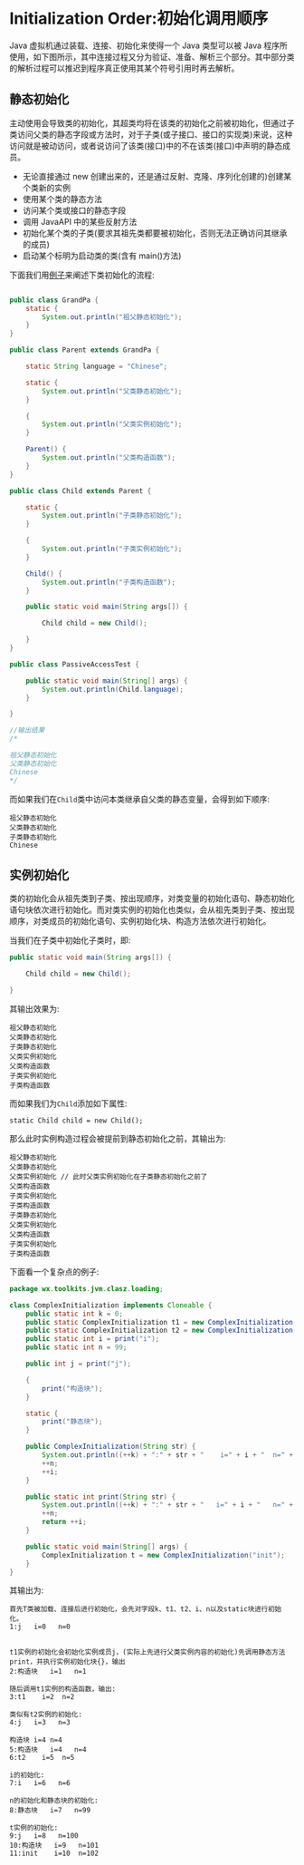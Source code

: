 # Initialization Order:初始化调用顺序

Java 虚拟机通过装载、连接、初始化来使得一个 Java 类型可以被 Java 程序所使用，如下图所示，其中连接过程又分为验证、准备、解析三个部分。其中部分类的解析过程可以推迟到程序真正使用其某个符号引用时再去解析。

## 静态初始化

主动使用会导致类的初始化，其超类均将在该类的初始化之前被初始化，但通过子类访问父类的静态字段或方法时，对于子类(或子接口、接口的实现类)来说，这种访问就是被动访问，或者说访问了该类(接口)中的不在该类(接口)中声明的静态成员。

- 无论直接通过 new 创建出来的，还是通过反射、克隆、序列化创建的)创建某个类新的实例
- 使用某个类的静态方法
- 访问某个类或接口的静态字段
- 调用 JavaAPI 中的某些反射方法
- 初始化某个类的子类(要求其祖先类都要被初始化，否则无法正确访问其继承的成员)
- 启动某个标明为启动类的类(含有 main()方法)

下面我们用[例子](https://github.com/wx-chevalier/WXJavaToolkits/tree/master/code/src/main/java/wx/toolkits/jvm/clasz/loading)来阐述下类初始化的流程:

```java

public class GrandPa {
    static {
        System.out.println("祖父静态初始化");
    }
}

public class Parent extends GrandPa {

    static String language = "Chinese";

    static {
        System.out.println("父类静态初始化");
    }

    {
        System.out.println("父类实例初始化");
    }

    Parent() {
        System.out.println("父类构造函数");
    }
}

public class Child extends Parent {

    static {
        System.out.println("子类静态初始化");
    }

    {
        System.out.println("子类实例初始化");
    }

    Child() {
        System.out.println("子类构造函数");
    }

    public static void main(String args[]) {

        Child child = new Child();

    }
}

public class PassiveAccessTest {

    public static void main(String[] args) {
        System.out.println(Child.language);
    }

}

//输出结果
/*

祖父静态初始化
父类静态初始化
Chinese
*/
```

而如果我们在`Child`类中访问本类继承自父类的静态变量，会得到如下顺序:

```
祖父静态初始化
父类静态初始化
子类静态初始化
Chinese
```

## 实例初始化

类的初始化会从祖先类到子类、按出现顺序，对类变量的初始化语句、静态初始化语句块依次进行初始化。而对类实例的初始化也类似，会从祖先类到子类、按出现顺序，对类成员的初始化语句、实例初始化块、构造方法依次进行初始化。

当我们在子类中初始化子类时，即:

```java
public static void main(String args[]) {

    Child child = new Child();

}
```

其输出效果为:

```
祖父静态初始化
父类静态初始化
子类静态初始化
父类实例初始化
父类构造函数
子类实例初始化
子类构造函数
```

而如果我们为`Child`添加如下属性:

```
static Child child = new Child();
```

那么此时实例构造过程会被提前到静态初始化之前，其输出为:

```
祖父静态初始化
父类静态初始化
父类实例初始化 // 此时父类实例初始化在子类静态初始化之前了
父类构造函数
子类实例初始化
子类构造函数
子类静态初始化
父类实例初始化
父类构造函数
子类实例初始化
子类构造函数
```

下面看一个复杂点的例子:

```java
package wx.toolkits.jvm.clasz.loading;

class ComplexInitialization implements Cloneable {
    public static int k = 0;
    public static ComplexInitialization t1 = new ComplexInitialization("t1");
    public static ComplexInitialization t2 = new ComplexInitialization("t2");
    public static int i = print("i");
    public static int n = 99;

    public int j = print("j");

    {
        print("构造块");
    }

    static {
        print("静态块");
    }

    public ComplexInitialization(String str) {
        System.out.println((++k) + ":" + str + "    i=" + i + "  n=" + n);
        ++n;
        ++i;
    }

    public static int print(String str) {
        System.out.println((++k) + ":" + str + "   i=" + i + "   n=" + n);
        ++n;
        return ++i;
    }

    public static void main(String[] args) {
        ComplexInitialization t = new ComplexInitialization("init");
    }
}
```

其输出为:

```
首先T类被加载、连接后进行初始化，会先对字段k、t1、t2、i、n以及static块进行初始化。
1:j   i=0   n=0


t1实例的初始化会初始化实例成员j，(实际上先进行父类实例内容的初始化)先调用静态方法print，并执行实例初始化块{}，输出
2:构造块   i=1   n=1

随后调用t1实例的构造函数，输出:
3:t1    i=2  n=2

类似有t2实例的初始化:
4:j   i=3   n=3

构造块 i=4 n=4
5:构造块   i=4   n=4
6:t2    i=5  n=5

i的初始化:
7:i   i=6   n=6

n的初始化和静态块的初始化:
8:静态块   i=7   n=99

t实例的初始化:
9:j   i=8   n=100
10:构造块   i=9   n=101
11:init    i=10  n=102
```
